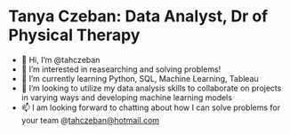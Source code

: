 
# Tanya Czeban: Data Analyst, Dr of Physical Therapy


- 👋 Hi, I’m @tahczeban
- 👀 I’m interested in reasearching and solving problems!
- 🌱 I’m currently learning Python, SQL, Machine Learning, Tableau
- 💞️ I’m looking to utilize my data analysis skills to collaborate on projects in varying ways and developing machine learning models 
- 📫 I am looking forward to chatting about how I can solve problems for your team @tahczeban@hotmail.com


<!---
tahczeban/tahczeban is a ✨ special ✨ repository because its `README.md` (this file) appears on your GitHub profile.
You can click the Preview link to take a look at your changes.
--->
